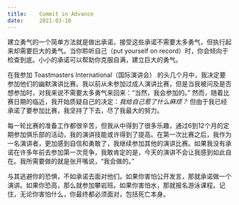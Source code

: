 ```yaml
---
title:    Commit in Advance
date:     2021-03-10
---
```


建立勇气的一个简单方法就是做出承诺，接受这些承诺不需要太多勇气，但执行起来却需要巨大的勇气。当你聆听自己（put yourself on record）时，你会倾向于检查到底。小小的承诺可以帮助你克服自满，建立巨大的勇气。

在我参加 Toastmasters International（国际演讲会） 的头几个月中，我决定要参加他们的幽默演讲比赛。我以前从未参加过成人演讲比赛，但是当我被问及是否想参加时，对我来说不需要太多勇气来回来：“当然，我会参加的。” 然而，随着比赛日期的临近，我开始质疑自己的决定：*我给自己惹了什么麻烦？* 但由于我已经承诺了要参加比赛，我坚持了下去，尽了我最大的努力。

每一轮比赛的准备工作都很辛苦，但我从中得到了很多乐趣，通过6到12个月的定期参加俱乐部的活动，我的演讲技能或许得到了提高。在第一次比赛之后，我作为一名演讲者，更加感到自信和勇敢了，我继续参加其他的演讲比赛。如果我没有承诺在许多年前去参加第一次竞争，我敢肯定的是，今天的演讲不会让我感到如此自在。我所需要做的就是张开嘴说，“我会做的。”

与其逃避你的恐惧，不如承诺去面对他们。如果你害怕公开发言，那就承诺做一个演讲。如果你恐高，那么就参加攀岩班。如果你害怕水，那就报名游泳课程。记住，无论你害怕什么，你最终都必须面对，包括死亡本身。